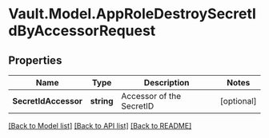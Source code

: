# Vault.Model.AppRoleDestroySecretIdByAccessorRequest

## Properties

Name | Type | Description | Notes
------------ | ------------- | ------------- | -------------
**SecretIdAccessor** | **string** | Accessor of the SecretID | [optional] 

[[Back to Model list]](../README.md#documentation-for-models) [[Back to API list]](../README.md#documentation-for-api-endpoints) [[Back to README]](../README.md)

